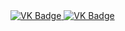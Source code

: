<div id="badges" aling ="center">
  <a href="https://vk.com/shiiiiishxx">
    <img src = "https://img. shields. io/badge/VK-blue?style=for-the-badge&logo=VK&logoColor=white" alt="VK Badge"/>
  </a>

  <a href= "https://mail.google.com/mail/u/1/#inbox">
    <img src = "https://img. shields.io/badge/EMAIL-red?style=for-the-badge&logo=Gmail&logoColor=white" alt="VK Badge"/>
  </a>
</div>

<div id="viewprof" align="center" >
  <img src="https://github.com/ShashelovaM/?username=rompersstomper&style=flat-square&color=blue " alt=""/> 
</div>
